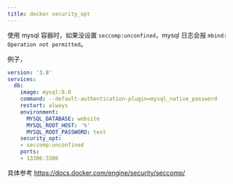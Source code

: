 ```yaml
---
title: docker security_opt
---
```



使用 mysql 容器时，如果没设置 `seccomp:unconfined`，mysql 日志会报 `mbind: Operation not permitted`。

例子，

```yaml
version: '3.8'
services:
  db:
    image: mysql:8.0
    command: --default-authentication-plugin=mysql_native_password
    restart: always
    environment:
      MYSQL_DATABASE: website
      MYSQL_ROOT_HOST: '%'
      MYSQL_ROOT_PASSWORD: test
    security_opt:
    - seccomp:unconfined
    ports:
    - 13306:3306
```

具体参考 https://docs.docker.com/engine/security/seccomp/
